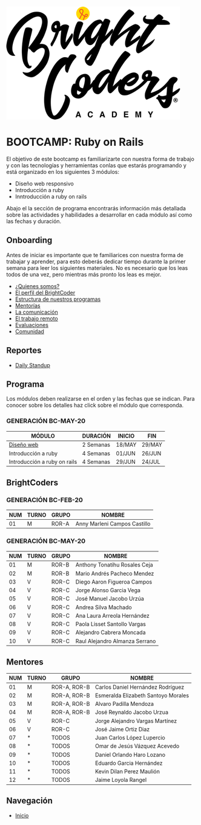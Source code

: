 ![BrightCoders Logo](../../imgs/logo-bc.png)
# BOOTCAMP: Ruby on Rails

El objetivo de este bootcamp es familiarizarte con nuestra forma de trabajo y con las tecnologías y herramientas conlas que estarás programando y está organizado en los siguientes 3 módulos:

- Diseño web responsivo
- Introducción a ruby 
- Inntroducción a ruby on rails

Abajo el la sección de programa encontrarás información más detallada sobre las actividades y habilidades a desarrollar en cada módulo así como las fechas y duración.

## Onboarding

Antes de iniciar es importante que te familiarices con nuestra forma de trabajar y aprender, para esto deberás dedicar tiempo durante la primer semana para leer los siguientes materiales. No es necesario que los leas todos de una vez, pero mientras más pronto los leas es mejor.

- [¿Quienes somos?](https://drive.google.com/open?id=1vr-GDYcB-qjci7Oq-KI6VWHToroXs4L1874NcYBNF8g)
- [El perfil del BrightCoder](https://drive.google.com/open?id=1C5Gut5UMXexDBXWYGc6TlWUMZHPUaQV7DJ7xRoWx4ew)
- [Estructura de nuestros programas](https://docs.google.com/presentation/d/14M-O8sZ_0YE-0ZRxxDCocnC29GLsknFa1jBjLDxE5VM/edit?usp=sharing)
- [Mentorías](https://docs.google.com/presentation/d/1ZwDieVoIh-JcfbSZvytfeY0agqJ8PEAhabMIdKXqN-I/edit?usp=sharing)
- [La comunicación](https://docs.google.com/presentation/d/1_K6WIJIdVWzQ7-NeN-Zz8_3bxrdccsdJJJXZWS-bGNE/edit?usp=sharing)
- [El trabajo remoto](https://docs.google.com/presentation/d/1RaC5KWMHg084a_8Rt2EGUGpavQIPVHXqjxJDCVLgXUI/edit?usp=sharing)
- [Evaluaciones](https://docs.google.com/presentation/d/1o3RDLf_3UIBipsApRipKpoQp6OCuRxaxRYOS4dZv8fc/edit?usp=sharing)
- [Comunidad](https://docs.google.com/presentation/d/12gh99UKgI9d8VTvb7EIOIeBB_ysMCG-RXpovq4x7QgQ/edit?usp=sharing)

## Reportes
- [Daily Standup](https://github.com/magma-labs/BrightCoders/blob/master/topics/daily-standup.md)

## Programa

Los módulos deben realizarse en el orden y las fechas que se indican. Para conocer sobre los detalles haz click sobre el módulo que corresponda.

### GENERACIÓN BC-MAY-20

MÓDULO | DURACIÓN | INICIO | FIN
---    | ---  | --- | ---
[Diseño web](https://github.com/magma-labs/BrightCoders/tree/master/bootcamp/ruby-on-rails/web-design) | 2 Semanas | 18/MAY | 29/MAY
Introducción a ruby | 4 Semanas  | 01/JUN | 26/JUN
Introducción a ruby on rails | 4 Semanas | 29/JUN | 24/JUL

## BrightCoders

### GENERACIÓN BC-FEB-20

NUM |  TURNO | GRUPO | NOMBRE
--- | ---| --- | --
 01 | M |  ROR-A | Anny Marleni Campos Castillo
 
### GENERACIÓN BC-MAY-20

NUM |  TURNO | GRUPO | NOMBRE
--- | ---| --- | --
 01 | M |  ROR-B | Anthony Tonatihu Rosales Ceja
 02 | M | ROR-B |  Mario Andrés Pacheco Mendez
 03 | V | ROR-C | Diego Aaron Figueroa Campos
 04 | V |  ROR-C |Jorge Alonso Garcia Vega
 05 | V |  ROR-C |José Manuel Jacobo Urzúa
 06 | V |  ROR-C |Andrea Silva Machado
 07 | V |  ROR-C |Ana Laura Arreola Hernández
 08 | V |  ROR-C |Paola Lisset Santollo Vargas
 09 | V | ROR-C |Alejandro Cabrera Moncada
 10 | V | ROR-C |Raul Alejandro Almanza Serrano
  
  ## Mentores
  
NUM |  TURNO | GRUPO | NOMBRE
--- | ---| --- | --
  01 | M |  ROR-A, ROR-B | Carlos Daniel Hernández Rodríguez
  02 | M |  ROR-A, ROR-B | Esmeralda Elizabeth Santoyo Morales
  03 | M |  ROR-A, ROR-B | Alvaro Padilla Mendoza
  04 | M |  ROR-A, ROR-B | José Reynaldo Jacobo Urzua
  05 | V |  ROR-C | Jorge Alejandro Vargas Martínez 
  06 | V |  ROR-C | José Jaime Ortiz Diaz
  07 | * | TODOS | Juan Carlos López Lupercio
  08 | * | TODOS | Omar de Jesús Vázquez Acevedo
  09 | * | TODOS | Daniel Orlando Haro Lozano
  10 | * | TODOS | Eduardo Garcia Hernández
  11 | * | TODOS | Kevin Dilan Perez Maulión
  12 | * | TODOS | Jaime Loyola Rangel
  
  ## Navegación
  - [Inicio](https://github.com/magma-labs/BrightCoders)
  
  
